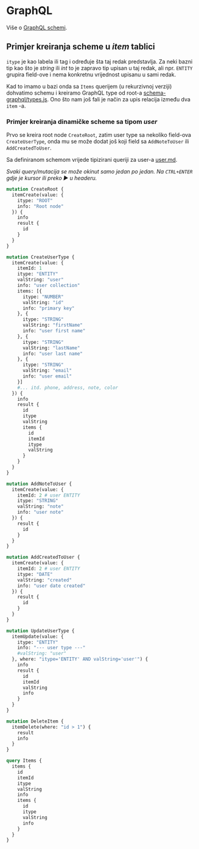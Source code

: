 # GraphQL

Više o [GraphQL schemi](./graphql.md).

## Primjer kreiranja scheme u _item_ tablici

`itype` je kao labela ili tag i određuje šta taj redak predstavlja. Za neki bazni tip kao što je _string_ ili _int_ to je zapravo tip upisan u taj redak, ali npr. `ENTITY` grupira field-ove i nema konkretnu vrijednost upisanu u sami redak.

Kad to imamo u bazi onda sa `Items` querijem (u rekurzivnoj verziji) dohvatimo schemu i kreiramo GraphQL type od root-a [schema-graphql/types.js](./types.js). Ono što nam još fali je način za upis relacija između dva `item` -a.

### Primjer kreiranja dinamičke scheme sa tipom _user_

Prvo se kreira root node `CreateRoot`, zatim user type sa nekoliko field-ova `CreateUserType`, onda mu se može dodat još koji field sa `AddNoteToUser` ili `AddCreatedToUser`.

Sa definiranom schemom vrijede tipizirani queriji za user-a [user.md](./user.md).

_Svaki query/mutacija se može okinut samo jedan po jedan. Na `CTRL+ENTER` gdje je kursor ili preko ▶ u headeru._

```graphql
mutation CreateRoot {
  itemCreate(value: {
    itype: "ROOT"
    info: "Root node"
  }) {
    info
    result {
      id
    }
  }
}

mutation CreateUserType {
  itemCreate(value: {
    itemId: 1
    itype: "ENTITY"
    valString: "user"
    info: "user collection"
    items: [{
      itype: "NUMBER"
      valString: "id"
      info: "primary key"
    }, {
      itype: "STRING"
      valString: "firstName"
      info: "user first name"
    }, {
      itype: "STRING"
      valString: "lastName"
      info: "user last name"
    }, {
      itype: "STRING"
      valString: "email"
      info: "user email"
    }]
    #... itd. phone, address, note, color
  }) {
    info
    result {
      id
      itype
      valString
      items {
        id
        itemId
        itype
        valString
      }
    }
  }
}

mutation AddNoteToUser {
  itemCreate(value: {
    itemId: 2 # user ENTITY
    itype: "STRING"
    valString: "note"
    info: "user note"
  }) {
    result {
      id
    }
  }
}

mutation AddCreatedToUser {
  itemCreate(value: {
    itemId: 2 # user ENTITY
    itype: "DATE"
    valString: "created"
    info: "user date created"
  }) {
    result {
      id
    }
  }
}

mutation UpdateUserType {
  itemUpdate(value: {
    itype: "ENTITY"
    info: "--- user type ---"
    #valString: "user"
  }, where: "itype='ENTITY' AND valString='user'") {
    info
    result {
      id
      itemId
      valString
      info
    }
  }
}

mutation DeleteItem {
  itemDelete(where: "id > 1") {
    result
    info
  }
}

query Items {
  items {
    id
    itemId
    itype
    valString
    info
    items {
      id
      itype
      valString
      info
    }
  }
}
```
